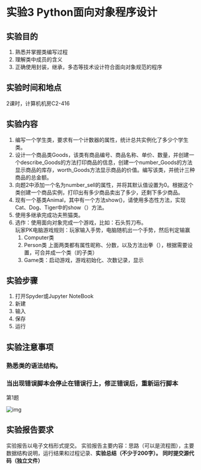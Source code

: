 # 实验3 Python面向对象程序设计
## 实验目的
1. 熟悉并掌握类编写过程  
2. 理解类中成员的含义  
3. 正确使用封装，继承，多态等技术设计符合面向对象规范的程序

## 实验时间和地点
2课时，计算机机房C2-416

## 实验内容
1. 编写一个学生类，要求有一个计数器的属性，统计总共实例化了多少个学生类。  
2. 设计一个商品类Goods，该类有商品编号、商品名称、单价、数量，并创建一个describe_Goods的方法打印商品的信息，创建一个number_Goods的方法显示商品的库存，worth_Goods方法显示商品的价值。编写该类，并统计三种商品的总金额。  
3. 向题2中添加一个名为number_sell的属性，并将其默认值设置为0。根据这个类创建一个商品实例，打印出有多少商品卖出了多少，还剩下多少商品。  
4. 现有一个基类Animal，其中有一个方法show()，请使用多态性方法，实现Cat、Dog、Tiger中的show（）方法。  
5. 使用多继承完成功夫熊猫类。  
6. 选作：使用面向对象完成一个游戏，比如：石头剪刀布。  
玩家PK电脑游戏规则：玩家输入手势，电脑随机出一个手势，然后判定输赢
    1. Computer类
    2. Person类
上面两类都有属性昵称、分数，以及方法出拳（），根据需要设置，可合并成一个类（的子类）
    3. Game类：启动游戏，游戏初始化、次数记录，显示

## 实验步骤
1. 打开Spyder或Jupyter NoteBook
2. 新建
3. 输入
4. 保存
5. 运行

## 实验注意事项

### 熟悉类的语法结构。

### 当出现错误脚本会停止在错误行上，修正错误后，重新运行脚本

第1题

 ![img](/clip_image001.png)

 

## 实验报告要求
实验报告以电子文档形式提交。
实验报告主要内容：思路（可以是流程图），主要数据结构说明，运行结果和过程记录、**实验总结（不少于****200****字）。**
**同时提交源代码（独立文件）**

 

 
